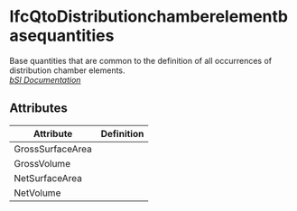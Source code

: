 IfcQtoDistributionchamberelementbasequantities
==============================================
Base quantities that are common to the definition of all occurrences of
distribution chamber elements.  
[ _bSI
Documentation_](https://standards.buildingsmart.org/IFC/DEV/IFC4_2/FINAL/HTML/schema/ifcsharedbldgserviceelements/qset/qto_distributionchamberelementbasequantities.htm)


Attributes
----------
| Attribute        | Definition   |
|------------------|--------------|
| GrossSurfaceArea |              |
| GrossVolume      |              |
| NetSurfaceArea   |              |
| NetVolume        |              |
